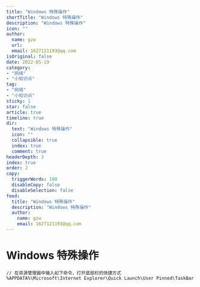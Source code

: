 ```yaml
---
title: "Windows 特殊操作"
shortTitle: "Windows 特殊操作"
description: "Windows 特殊操作"
icon: ""
author: 
  name: gzw
  url: 
  email: 1627121193@qq.com
isOriginal: false
date: 2022-05-19
category: 
- "网络"
- "小知识点"
tag:
- "网络"
- "小知识点"
sticky: 1
star: false
article: true
timeline: true
dir:
  text: "Windows 特殊操作"
  icon: ""
  collapsible: true
  index: true
  comment: true
headerDepth: 3
index: true
order: 2
copy:
  triggerWords: 100
  disableCopy: false
  disableSelection: false
feed:
  title: "Windows 特殊操作"
  description: "Windows 特殊操作"
  author:
    name: gzw
    email: 1627121193@qq.com
---
```



# Windows 特殊操作

```shell
// 在资源管理器中输入如下命令，打开底部栏的快捷方式
%APPDATA%\Microsoft\Internet Explorer\Quick Launch\User Pinned\TaskBar
```